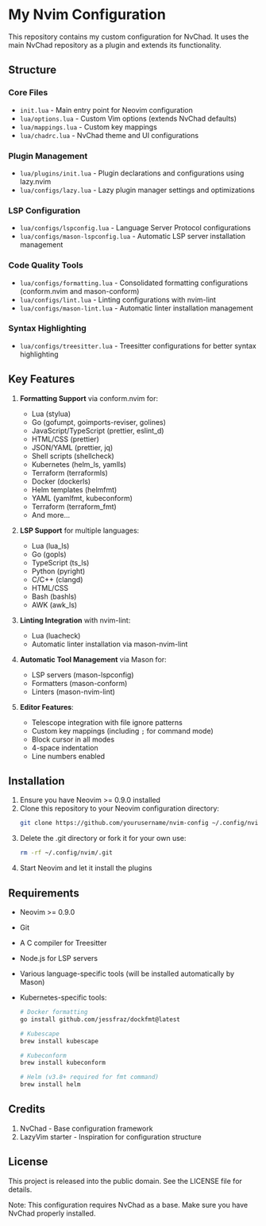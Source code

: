 # My Nvim Configuration

This repository contains my custom configuration for NvChad. It uses the main NvChad repository as a plugin and extends its functionality.

## Structure

### Core Files

- `init.lua` - Main entry point for Neovim configuration
- `lua/options.lua` - Custom Vim options (extends NvChad defaults)
- `lua/mappings.lua` - Custom key mappings
- `lua/chadrc.lua` - NvChad theme and UI configurations

### Plugin Management

- `lua/plugins/init.lua` - Plugin declarations and configurations using lazy.nvim
- `lua/configs/lazy.lua` - Lazy plugin manager settings and optimizations

### LSP Configuration

- `lua/configs/lspconfig.lua` - Language Server Protocol configurations
- `lua/configs/mason-lspconfig.lua` - Automatic LSP server installation management

### Code Quality Tools

- `lua/configs/formatting.lua` - Consolidated formatting configurations (conform.nvim and mason-conform)
- `lua/configs/lint.lua` - Linting configurations with nvim-lint
- `lua/configs/mason-lint.lua` - Automatic linter installation management

### Syntax Highlighting

- `lua/configs/treesitter.lua` - Treesitter configurations for better syntax highlighting

## Key Features

1. **Formatting Support** via conform.nvim for:

   - Lua (stylua)
   - Go (gofumpt, goimports-reviser, golines)
   - JavaScript/TypeScript (prettier, eslint_d)
   - HTML/CSS (prettier)
   - JSON/YAML (prettier, jq)
   - Shell scripts (shellcheck)
   - Kubernetes (helm_ls, yamlls)
   - Terraform (terraformls)
   - Docker (dockerls)
   - Helm templates (helmfmt)
   - YAML (yamlfmt, kubeconform)
   - Terraform (terraform_fmt)
   - And more...

2. **LSP Support** for multiple languages:

   - Lua (lua_ls)
   - Go (gopls)
   - TypeScript (ts_ls)
   - Python (pyright)
   - C/C++ (clangd)
   - HTML/CSS
   - Bash (bashls)
   - AWK (awk_ls)

3. **Linting Integration** with nvim-lint:

   - Lua (luacheck)
   - Automatic linter installation via mason-nvim-lint

4. **Automatic Tool Management** via Mason for:

   - LSP servers (mason-lspconfig)
   - Formatters (mason-conform)
   - Linters (mason-nvim-lint)

5. **Editor Features**:
   - Telescope integration with file ignore patterns
   - Custom key mappings (including `;` for command mode)
   - Block cursor in all modes
   - 4-space indentation
   - Line numbers enabled

## Installation

1. Ensure you have Neovim >= 0.9.0 installed
2. Clone this repository to your Neovim configuration directory:
   ```bash
   git clone https://github.com/yourusername/nvim-config ~/.config/nvim
   ```
3. Delete the .git directory or fork it for your own use:
   ```bash
   rm -rf ~/.config/nvim/.git
   ```
4. Start Neovim and let it install the plugins

## Requirements

- Neovim >= 0.9.0
- Git
- A C compiler for Treesitter
- Node.js for LSP servers
- Various language-specific tools (will be installed automatically by Mason)
- Kubernetes-specific tools:

  ```bash
  # Docker formatting
  go install github.com/jessfraz/dockfmt@latest

  # Kubescape
  brew install kubescape

  # Kubeconform
  brew install kubeconform

  # Helm (v3.8+ required for fmt command)
  brew install helm
  ```

## Credits

1. NvChad - Base configuration framework
2. LazyVim starter - Inspiration for configuration structure

## License

This project is released into the public domain. See the LICENSE file for details.

Note: This configuration requires NvChad as a base. Make sure you have NvChad properly installed.
